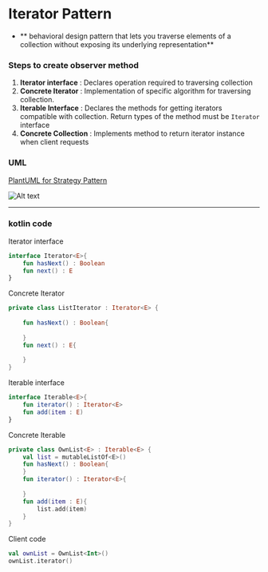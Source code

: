 # Iterator Pattern

- ** behavioral design pattern that lets you traverse elements of a collection without exposing its underlying
  representation**

### Steps to create observer method

1. **Iterator interface** : Declares operation required to traversing collection
2. **Concrete Iterator** : Implementation of specific algorithm for traversing collection.
3. **Iterable Interface** : Declares the methods for getting iterators compatible with collection. Return types of the
   method must be `Iterator` interface
4. **Concrete Collection** : Implements method to return iterator instance when client requests

### UML

[PlantUML for Strategy Pattern](https://www.plantuml.com/plantuml/uml/XT31Ii0m383XUvuYn-smFi0ePU1LyE0JT5scbQs5D1j8tRlhS9c81s_bxnTeCnJnBDkwmDDOY7TYj1_6u4DEWKb8Apnluni5mOxZowjq3lMcntoT2W24nPU25ww07UwUVqIFZx68rLa7WFEMq4-JfaPjZvhQRyIqvft-TobBdDyrbgP5E01Y4kBP1xgvjNTphWAUm_hIfeL3V_Dd5nL-qsgCEKu_K9g-Lla9)

![Alt text](https://www.plantuml.com/plantuml/png/TOuzoiCm38PtdKBZzmtn0K88WKvPklK0RghyWEqKMu62wxit868QJ4UzUjwVBh3sl5a3FPFNl7fitbM5bzKDdfYoMcDlduOiEGx2tWqLhAW5AxdABzFC2h-uMw000B0u9Z_gWVApQRBMjX4GnytXH7p4_Vr30XYC3g4O4A6aQyn3eb8gGIfhz-UlsYkzUA-KUzP1RaXGRf2W26Uhb9xjnv2Et6EpvWC0)


---

### kotlin code

Iterator interface
```kotlin
interface Iterator<E>{
    fun hasNext() : Boolean
    fun next() : E
}
```

Concrete Iterator
```kotlin
private class ListIterator : Iterator<E> {
    
    fun hasNext() : Boolean{
        
    }
    fun next() : E{
        
    }
}
```

Iterable interface
```kotlin
interface Iterable<E>{
    fun iterator() : Iterator<E>
    fun add(item : E)
}
```

Concrete Iterable
```kotlin
private class OwnList<E> : Iterable<E> {
    val list = mutableListOf<E>()
    fun hasNext() : Boolean{
    }
    fun iterator() : Iterator<E>{
        
    }
    fun add(item : E){
        list.add(item)
    }
}
```

Client code
```kotlin
val ownList = OwnList<Int>()
ownList.iterator()
```
